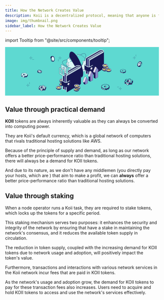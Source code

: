 ```yaml
---
title: How the Network Creates Value
description: Koii is a decentralized protocol, meaning that anyone is free to fork the code and build their version for a specific purpose.
image: img/thumbnail.png
sidebar_label: How the Network Creates Value
---
```


import Tooltip from "@site/src/components/tooltip";

![Banner](./img/value_new.svg)

## Value through practical demand

**KOII** tokens are always inherently valuable as they can always be converted into computing power.

They are Koii's default currency, which is a global network of computers that rivals traditional hosting solutions like AWS.

Because of the principle of supply and demand, as long as our network offers a better price-performance ratio than traditional hosting solutions, there will always be a demand for KOII tokens.

And due to its nature, as we don't have any middlemen (you directly pay your hosts, which are ) that aim to make a profit, we can **always** offer a better price-performance ratio than traditional hosting solutions.

## Value through staking

When a node operator runs a Koii task, they are required to stake tokens, which locks up the tokens for a specific period.

This staking mechanism serves two purposes: it enhances the security and integrity of the network by ensuring that <Tooltip text="validators"/> have a stake in maintaining the network's consensus, and it reduces the available token supply in circulation.

The reduction in token supply, coupled with the increasing demand for KOII tokens due to network usage and adoption, will positively impact the token's value.

Furthermore, transactions and interactions with various network services in the Koii network incur fees that are paid in KOII tokens.

As the network's usage and adoption grow, the demand for KOII tokens to pay for these transaction fees also increases. Users need to acquire and hold KOII tokens to access and use the network's services effectively.
